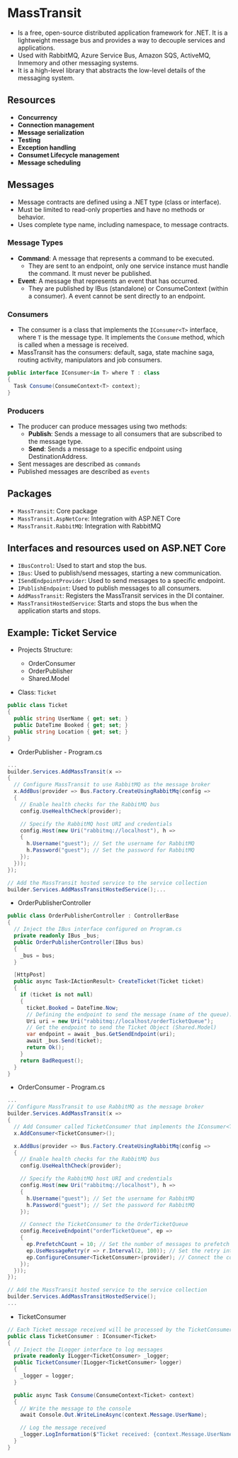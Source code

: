 # MassTransit

- Is a free, open-source distributed application framework for .NET. It is a lightweight message bus and provides a way to decouple services and applications.
- Used with RabbitMQ, Azure Service Bus, Amazon SQS, ActiveMQ, Inmemory and other messaging systems.
- It is a high-level library that abstracts the low-level details of the messaging system.

## Resources

- **Concurrency**
- **Connection management**
- **Message serialization**
- **Testing**
- **Exception handling**
- **Consumet Lifecycle management**
- **Message scheduling**

## Messages

- Message contracts are defined using a .NET type (class or interface).
- Must be limited to read-only properties and have no methods or behavior.
- Uses complete type name, including namespace, to message contracts.

### Message Types

- **Command**: A message that represents a command to be executed.
  - They are sent to an endpoint, only one service instance must handle the command. It must never be published.
- **Event**: A message that represents an event that has occurred.
  - They are published by IBus (standalone) or ConsumeContext (within a consumer). A event cannot be sent directly to an endpoint.

### Consumers

- The consumer is a class that implements the `IConsumer<T>` interface, where `T` is the message type. It implements the `Consume` method, which is called when a message is received.
- MassTransit has the consumers: default, saga, state machine saga, routing activity, manipulators and job consumers.

```csharp
public interface IConsumer<in T> where T : class
{
  Task Consume(ConsumeContext<T> context);
}
```

### Producers

- The producer can produce messages using two methods:
  - **Publish**: Sends a message to all consumers that are subscribed to the message type.
  - **Send**: Sends a message to a specific endpoint using DestinationAddress.
- Sent messages are described as `commands`
- Published messages are described as `events`

## Packages

- `MassTransit`: Core package
- `MassTransit.AspNetCore`: Integration with ASP.NET Core
- `MassTransit.RabbitMQ`: Integration with RabbitMQ

## Interfaces and resources used on ASP.NET Core

- `IBusControl`: Used to start and stop the bus.
- `IBus`: Used to publish/send messages, starting a new communication.
- `ISendEndpointProvider`: Used to send messages to a specific endpoint.
- `IPublishEndpoint`: Used to publish messages to all consumers.
- `AddMassTransit`: Registers the MassTransit services in the DI container.
- `MassTransitHostedService`: Starts and stops the bus when the application starts and stops.

## Example: Ticket Service

- Projects Structure:

  - OrderConsumer
  - OrderPublisher
  - Shared.Model

- Class: `Ticket`

```csharp
public class Ticket
{
  public string UserName { get; set; }
  public DateTime Booked { get; set; }
  public string Location { get; set; }
}
```

- OrderPublisher - Program.cs

```csharp
...
builder.Services.AddMassTransit(x =>
{
  // Configure MassTransit to use RabbitMQ as the message broker
  x.AddBus(provider => Bus.Factory.CreateUsingRabbitMq(config =>
  {
    // Enable health checks for the RabbitMQ bus
    config.UseHealthCheck(provider);

    // Specify the RabbitMQ host URI and credentials
    config.Host(new Uri("rabbitmq://localhost"), h =>
    {
      h.Username("guest"); // Set the username for RabbitMQ
      h.Password("guest"); // Set the password for RabbitMQ
    });
  }));
});

// Add the MassTransit hosted service to the service collection
builder.Services.AddMassTransitHostedService();...
```

- OrderPublisherController

```csharp
public class OrderPublisherController : ControllerBase
{
  // Inject the IBus interface configured on Program.cs
  private readonly IBus _bus;
  public OrderPublisherController(IBus bus)
  {
    _bus = bus;
  }

  [HttpPost]
  public async Task<IActionResult> CreateTicket(Ticket ticket)
  {
    if (ticket is not null)
    {
      ticket.Booked = DateTime.Now;
      // Defining the endpoint to send the message (name of the queue). MassTransit creates the queue if it does not exist.
      Uri uri = new Uri("rabbitmq://localhost/orderTicketQueue");
      // Get the endpoint to send the Ticket Object (Shared.Model)
      var endpoint = await _bus.GetSendEndpoint(uri);
      await _bus.Send(ticket);
      return Ok();
    }
    return BadRequest();
  }
}
```

- OrderConsumer - Program.cs

```csharp
...
// Configure MassTransit to use RabbitMQ as the message broker
builder.Services.AddMassTransit(x =>
{
  // Add Consumer called TicketConsumer that implements the IConsumer<Ticket>
  x.AddConsumer<TicketConsumer>();

  x.AddBus(provider => Bus.Factory.CreateUsingRabbitMq(config =>
  {
    // Enable health checks for the RabbitMQ bus
    config.UseHealthCheck(provider);

    // Specify the RabbitMQ host URI and credentials
    config.Host(new Uri("rabbitmq://localhost"), h =>
    {
      h.Username("guest"); // Set the username for RabbitMQ
      h.Password("guest"); // Set the password for RabbitMQ
    });

    // Connect the TicketConsumer to the OrderTicketQueue
    config.ReceiveEndpoint("orderTicketQueue", ep =>
    {
      ep.PrefetchCount = 10; // Set the number of messages to prefetch
      ep.UseMessageRetry(r => r.Interval(2, 100)); // Set the retry interval
      ep.ConfigureConsumer<TicketConsumer>(provider); // Connect the consumer to the endpoint
    });
  }));
});

// Add the MassTransit hosted service to the service collection
builder.Services.AddMassTransitHostedService();
...
```

- TicketConsumer

```csharp
// Each Ticket message received will be processed by the TicketConsumer class when sent to the OrderTicketQueue
public class TicketConsumer : IConsumer<Ticket>
{
  // Inject the ILogger interface to log messages
  private readonly ILogger<TicketConsumer> _logger;
  public TicketConsumer(ILogger<TicketConsumer> logger)
  {
    _logger = logger;
  }

  public async Task Consume(ConsumeContext<Ticket> context)
  {
    // Write the message to the console
    await Console.Out.WriteLineAsync(context.Message.UserName);

    // Log the message received
    _logger.LogInformation($"Ticket received: {context.Message.UserName} {context.Message.Location}");
  }
}
```
